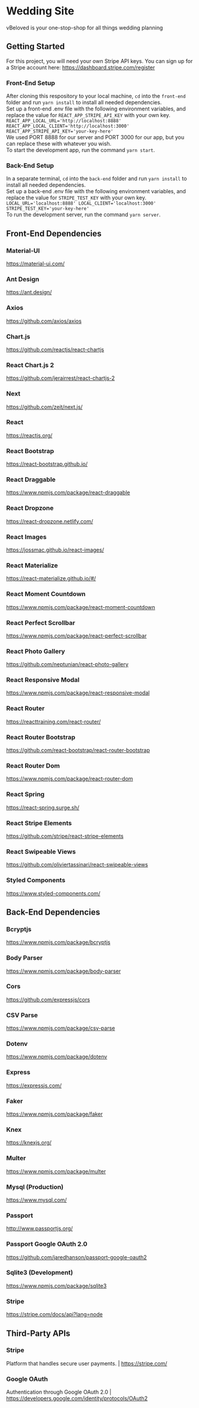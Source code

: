 # Wedding Site

vBeloved is your one-stop-shop for all things wedding planning

## Getting Started

For this project, you will need your own Stripe API keys. You can sign up for a Stripe account here: https://dashboard.stripe.com/register

### Front-End Setup
After cloning this respository to your local machine, `cd` into the `front-end` folder and run `yarn install` to install all needed dependencies.<br/>
Set up a front-end .env file with the following environment variables, and replace the value for `REACT_APP_STRIPE_API_KEY` with your own key.<br/>
    ```
    REACT_APP_LOCAL_URL='http://localhost:8888'
    REACT_APP_LOCAL_CLIENT='http://localhost:3000'
    REACT_APP_STRIPE_API_KEY='your-key-here'
    ```<br/>
We used PORT 8888 for our server and PORT 3000 for our app, but you can replace these with whatever you wish.<br/>
To start the development app, run the command `yarn start`.


### Back-End Setup
In a separate terminal, `cd` into the `back-end` folder and run `yarn install` to install all needed dependencies.<br/>
Set up a back-end .env file with the following environment variables, and replace the value for `STRIPE_TEST_KEY` with your own key.<br/>
    ```
    LOCAL_URL='localhost:8888'
    LOCAL_CLIENT='localhost:3000'
    STRIPE_TEST_KEY='your-key-here'
    ```<br/>
To run the development server, run the command `yarn server`.


## Front-End Dependencies

### Material-UI
https://material-ui.com/

### Ant Design
https://ant.design/

### Axios
https://github.com/axios/axios

### Chart.js
https://github.com/reactjs/react-chartjs

### React Chart.js 2
https://github.com/jerairrest/react-chartjs-2

### Next
https://github.com/zeit/next.js/

### React
https://reactjs.org/

### React Bootstrap
https://react-bootstrap.github.io/

### React Draggable
https://www.npmjs.com/package/react-draggable

### React Dropzone
https://react-dropzone.netlify.com/

### React Images
https://jossmac.github.io/react-images/

### React Materialize
https://react-materialize.github.io/#/

### React Moment Countdown
https://www.npmjs.com/package/react-moment-countdown

### React Perfect Scrollbar
https://www.npmjs.com/package/react-perfect-scrollbar

### React Photo Gallery
https://github.com/neptunian/react-photo-gallery

### React Responsive Modal
https://www.npmjs.com/package/react-responsive-modal

### React Router
https://reacttraining.com/react-router/

### React Router Bootstrap
https://github.com/react-bootstrap/react-router-bootstrap

### React Router Dom
https://www.npmjs.com/package/react-router-dom

### React Spring
https://react-spring.surge.sh/

### React Stripe Elements
https://github.com/stripe/react-stripe-elements

### React Swipeable Views
https://github.com/oliviertassinari/react-swipeable-views

### Styled Components
https://www.styled-components.com/


## Back-End Dependencies

### Bcryptjs
https://www.npmjs.com/package/bcryptjs

### Body Parser
https://www.npmjs.com/package/body-parser

### Cors
https://github.com/expressjs/cors

### CSV Parse
https://www.npmjs.com/package/csv-parse

### Dotenv
https://www.npmjs.com/package/dotenv

### Express
https://expressjs.com/

### Faker
https://www.npmjs.com/package/faker

### Knex
https://knexjs.org/

### Multer
https://www.npmjs.com/package/multer

### Mysql (Production)
https://www.mysql.com/

### Passport
http://www.passportjs.org/

### Passport Google OAuth 2.0
https://github.com/jaredhanson/passport-google-oauth2

### Sqlite3 (Development)
https://www.npmjs.com/package/sqlite3

### Stripe
https://stripe.com/docs/api?lang=node


## Third-Party APIs

### Stripe

Platform that handles secure user payments. | https://stripe.com/

### Google OAuth

Authentication through Google OAuth 2.0 | https://developers.google.com/identity/protocols/OAuth2